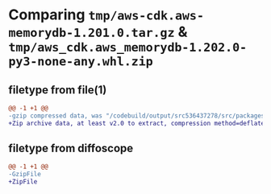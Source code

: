 # Comparing `tmp/aws-cdk.aws-memorydb-1.201.0.tar.gz` & `tmp/aws_cdk.aws_memorydb-1.202.0-py3-none-any.whl.zip`

## filetype from file(1)

```diff
@@ -1 +1 @@
-gzip compressed data, was "/codebuild/output/src536437278/src/packages/@aws-cdk/aws-memorydb/dist/python/aws-cdk.aws-memorydb-1.201.0.tar", last modified: Wed May 10 17:09:37 2023, max compression
+Zip archive data, at least v2.0 to extract, compression method=deflate
```

## filetype from diffoscope

```diff
@@ -1 +1 @@
-GzipFile
+ZipFile
```

